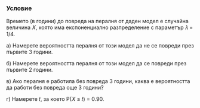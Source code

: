### Условие
Времето (в години) до повреда на пералня от даден модел е случайна величина 𝑋, която има експоненциално разпределение с параметър 𝜆 = 1/4.

а) Намерете вероятността пералня от този модел да не се повреди през първите 3 години.

б) Намерете вероятността пералня от този модел да се повреди през първите 2 години.

в) Ако пералня е работила без повреда 3 години, каква е вероятността да работи без
повреда още 3 години?

г) Намерете 𝑡, за което P(𝑋 ≤ 𝑡) = 0.90.
